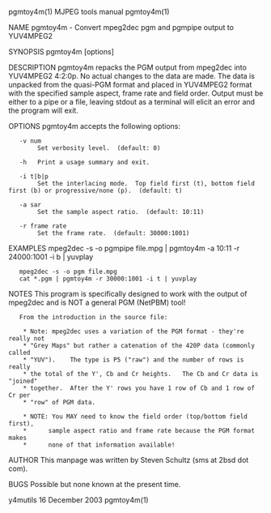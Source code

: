 pgmtoy4m(1)                                                     MJPEG tools manual                                                     pgmtoy4m(1)

NAME
       pgmtoy4m - Convert mpeg2dec pgm and pgmpipe output to YUV4MPEG2

SYNOPSIS
       pgmtoy4m [options]

DESCRIPTION
       pgmtoy4m  repacks the PGM output from mpeg2dec into YUV4MPEG2 4:2:0p.    No actual changes to the data are made.  The data is unpacked from
       the quasi-PGM format and placed in YUV4MPEG2 format with the specified sample aspect, frame rate and field order.  Output must be either to
       a pipe or a file, leaving stdout as a terminal will elicit an error and the program will exit.

OPTIONS
       pgmtoy4m accepts the following options:

       -v num
            Set verbosity level.  (default: 0)

       -h   Print a usage summary and exit.

       -i t|b|p
            Set the interlacing mode.  Top field first (t), bottom field first (b) or progressive/none (p).  (default: t)

       -a sar
            Set the sample aspect ratio.  (default: 10:11)

       -r frame rate
            Set the frame rate.  (default: 30000:1001)

EXAMPLES
       mpeg2dec -s -o pgmpipe file.mpg | pgmtoy4m -a 10:11 -r 24000:1001 -i b | yuvplay

       mpeg2dec -s -o pgm file.mpg
       cat *.pgm | pgmtoy4m -r 30000:1001 -i t | yuvplay

NOTES
       This program is specifically designed to work with the output of mpeg2dec and is NOT a general PGM (NetPBM) tool!

       From the introduction in the source file:

        * Note: mpeg2dec uses a variation of the PGM format - they're really not
        * "Grey Maps" but rather a catenation of the 420P data (commonly called
        * "YUV").    The type is P5 ("raw") and the number of rows is really
        * the total of the Y', Cb and Cr heights.   The Cb and Cr data is "joined"
        * together.  After the Y' rows you have 1 row of Cb and 1 row of Cr per
        * "row" of PGM data.

        * NOTE: You MAY need to know the field order (top/bottom field first),
        *      sample aspect ratio and frame rate because the PGM format makes
        *      none of that information available!

AUTHOR
       This manpage was written by Steven Schultz (sms at 2bsd dot com).

BUGS
       Possible but none known at the present time.

y4mutils                                                         16 December 2003                                                      pgmtoy4m(1)
